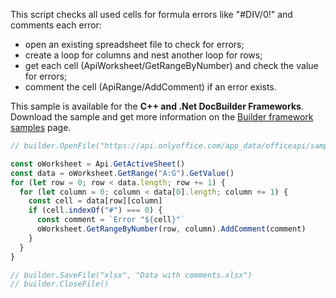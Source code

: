 This script checks all used cells for formula errors like "#DIV/0!" and comments each error:

* open an existing spreadsheet file to check for errors;
* create a loop for columns and nest another loop for rows;
* get each cell (ApiWorksheet/GetRangeByNumber) and check the value for errors;
* comment the cell (ApiRange/AddComment) if an error exists.

This sample is available for the **C++ and .Net DocBuilder Frameworks**.
Download the sample and get more information on the [Builder framework samples](../../../../Document%20Builder/Builder%20Framework/Builder%20framework%20samples/index.md) page.

```js document-builder={"documentType": "cell", "editorConfig": {"customization": {"zoom": 60}}}
// builder.OpenFile("https://api.onlyoffice.com/app_data/officeapi/sample-files/data_with_errors.xlsx")

const oWorksheet = Api.GetActiveSheet()
const data = oWorksheet.GetRange("A:G").GetValue()
for (let row = 0; row < data.length; row += 1) {
  for (let column = 0; column < data[0].length; column += 1) {
    const cell = data[row][column]
    if (cell.indexOf("#") === 0) {
      const comment = `Error "${cell}"`
      oWorksheet.GetRangeByNumber(row, column).AddComment(comment)
    }
  }
}

// builder.SaveFile("xlsx", "Data with comments.xlsx")
// builder.CloseFile()
```